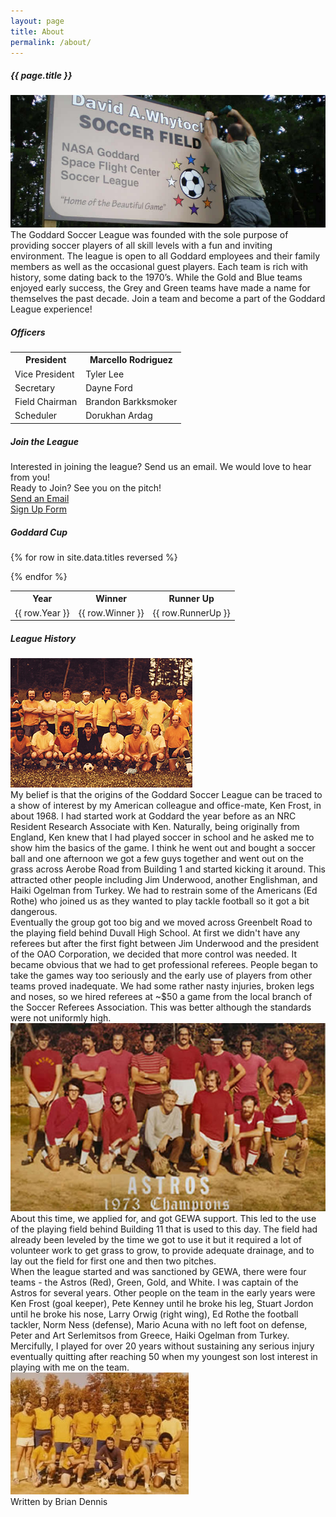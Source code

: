 ```yaml
---
layout: page
title: About
permalink: /about/
---
```


<!-- begin row 1 -->
<div class="card mt-3 bg-theme">
<div class="card-header text-center bg-light"><h5>{{ page.title }}</h5></div>
<div class="card-body">
<div class="row">
<div class="col-md-4">
<img src="/images/sign.jpg" class="img-fluid w-100 rounded"/>
</div>
<div class="col-md-8 text-light">
The Goddard Soccer League was founded with the sole purpose of providing soccer players of all skill levels with a fun and inviting environment. The league is open to all Goddard employees and their family members as well as the occasional guest players. Each team is rich with history, some dating back to the 1970’s. While the Gold and Blue teams enjoyed early success, the Grey and Green teams have made a name for themselves the past decade. Join a team and become a part of the Goddard League experience!
</div>
</div>
</div>
</div>

<!-- begin row 2 -->
<div class="row">
<div class="col-md-6 mt-3 align-items-stretch">
<div class="card bg-theme">
<div class="card-header text-center bg-light"><h5>Officers</h5></div>
<div class="card-body mx-auto">

<table>
    <tr>
        <th>President</th>
        <th>Marcello Rodriguez</th>
    </tr>
    <tr>
        <td class="bg-light">Vice President</td>
        <td class="bg-light">Tyler Lee</td>
    </tr>
    <tr>
        <td class="bg-light">Secretary</td>
        <td class="bg-light">Dayne Ford</td>
    </tr>
    <tr>
        <td class="bg-light">Field Chairman</td>
        <td class="bg-light">Brandon Barkksmoker</td>
    </tr>
    <tr>
        <td class="bg-light">Scheduler</td>
        <td class="bg-light">Dorukhan Ardag</td>
    </tr>
</table>

</div>
</div>
</div>

<div class="col-md-6 mt-3 d-flex align-items-stretch">
<div class="card bg-theme">
<div class="card-header text-center bg-light"><h5>Join the League</h5></div>
<div class="card-body text-center">
    <div class="row">
        <div class="col-md-6 text-light">
            Interested in joining the league? Send us an email. We would love to hear from you!
        </div>
        <div class="col-md-6 text-light">
            Ready to Join? See you on the pitch!
        </div>
    </div>
    <div class="row">
        <div class="col-md-6 mt-3">
            <a type="button" class="btn bg-button" href="mailto:nasagoddardsoccer@gmail.com">Send an Email</a>
        </div>
        <div class="col-md-6 mt-3">
            <a type="button" class="btn bg-button" href="https://forms.gle/iggf2sibER2xtd7z8">Sign Up Form</a>
        </div>
    </div>
</div>
</div>
</div>
</div>

<!-- begin row 3 -->
<div class="row">

<div class="col-md-3 mt-3">
<div class="card bg-theme">
<div class="card-header text-center bg-light"><h5>Goddard Cup</h5></div>
<div class="card-body">
<div class="d-flex justify-content-center">
<div class="overflow-auto w-100">

<table>
    <tr>
        <th>Year</th>
        <th>Winner</th>
        <th>Runner Up</th>
    </tr>

{% for row in site.data.titles reversed %}
    <tr>
        <td class="text-dark">{{ row.Year }}</td>
        <td class="text-white bg-{{ row.Winner | downcase }}">{{ row.Winner }}</td>
        <td class="text-white bg-{{ row.RunnerUp | downcase }}">{{ row.RunnerUp }}</td>
    </tr>
{% endfor %}

</table>

</div>
</div>
</div>
</div>
</div>

<div class="col-md-9 mt-3">

<div class="card bg-theme">
<div class="card-header text-center bg-light"><h5>League History</h5></div>

<div class="row mt-3 g-0 text-light">
<div class="col-md-4 p-2">
<img src="/images/history-1.jpg" class="img-fluid w-100 rounded" />
</div>
<div class="col-md-8 p-2">
My belief is that the origins of the Goddard Soccer League can be traced to a show of interest by my American colleague and office-mate, Ken Frost, in about 1968. I had started work at Goddard the year before as an NRC Resident Research Associate with Ken. Naturally, being originally from England, Ken knew that I had played soccer in school and he asked me to show him the basics of the game. I think he went out and bought a soccer ball and one afternoon we got a few guys together and went out on the grass across Aerobe Road from Building 1 and started kicking it around. This attracted other people including Jim Underwood, another Englishman, and Haiki Ogelman from Turkey. We had to restrain some of the Americans (Ed Rothe) who joined us as they wanted to play tackle football so it got a bit dangerous.
</div>
</div>

<div class="row g-0 p-2 text-light">
Eventually the group got too big and we moved across Greenbelt Road to the playing field behind Duvall High School. At first we didn't have any referees but after the first fight between Jim Underwood and the president of the OAO Corporation, we decided that more control was needed. It became obvious that we had to get professional referees. People began to take the games way too seriously and the early use of players from other teams proved inadequate. We had some rather nasty injuries, broken legs and noses, so we hired referees at ~$50 a game from the local branch of the Soccer Referees Association. This was better although the standards were not uniformly high.
</div>

<div class="row p-2 text-light">
<div class="text-center">
<img src="/images/history-2.jpg" class="img-fluid w-100 rounded" />
</div>
</div>

<div class="row g-0 p-2 text-light">
About this time, we applied for, and got GEWA support. This led to the use of the playing field behind Building 11 that is used to this day. The field had already been leveled by the time we got to use it but it required a lot of volunteer work to get grass to grow, to provide adequate drainage, and to lay out the field for first one and then two pitches.
</div>

<div class="row p-2 mb-3 text-light">
<div class="col-md-8">
When the league started and was sanctioned by GEWA, there were four teams - the Astros (Red), Green, Gold, and White. I was captain of the Astros for several years. Other people on the team in the early years were Ken Frost (goal keeper), Pete Kenney until he broke his leg, Stuart Jordon until he broke his nose, Larry Orwig (right wing), Ed Rothe the football tackler, Norm Ness (defense), Mario Acuna with no left foot on defense, Peter and Art Serlemitsos from Greece, Haiki Ogelman from Turkey. Mercifully, I played for over 20 years without sustaining any serious injury eventually quitting after reaching 50 when my youngest son lost interest in playing with me on the team.
</div>
<div class="col-md-4">
<img src="/images/history-3.jpg" class="img-fluid w-100 rounded" />
</div>
</div>

<div class="card-footer text-center bg-light">Written by Brian Dennis</div>
</div>

</div>

<!-- begin row 4 -->

